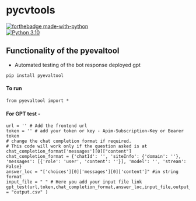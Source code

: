 # pycvtools

[![forthebadge made-with-python](http://ForTheBadge.com/images/badges/made-with-python.svg)](https://www.python.org/)                 
[![Python 3.10](https://img.shields.io/badge/python-3.10-blue.svg)](https://www.python.org/downloads/)   

## Functionality of the pyevaltool

- Automated testing of the bot response deployed gpt


```
pip install pyevaltool
```
#### To run
```
from pyevaltool import *
```
#### For GPT test -
```
url = '' # Add the frontend url 
token = '' # add your token or key - Apim-Subscription-Key or Bearer token
# change the chat completion format if required. 
# This code will work only if the question asked is at chat_completion_format['messages'][0]["content"]
chat_completion_format = {'chatId': '', 'siteInfo': {'domain': ''}, 'messages': [{'role': 'user', 'content': ''}], 'model': '', 'stream': False} 
answer_loc = "['choices'][0]['messages'][0]['content']" #in string format
input_file = " " # Here you add your input file link
gpt_test(url,token,chat_completion_format,answer_loc,input_file,output_file = "output.csv" )
```


